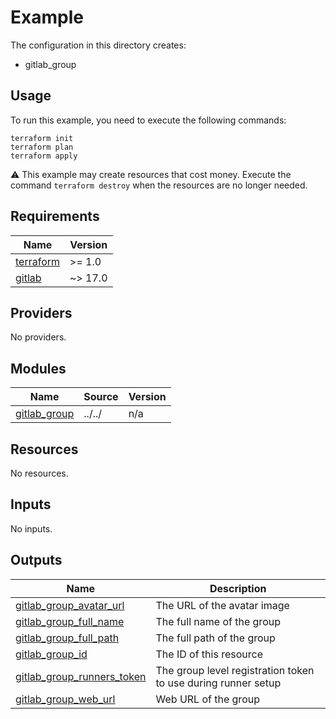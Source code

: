 # Example

The configuration in this directory creates:

* gitlab_group

## Usage

To run this example, you need to execute the following commands:

```shell
terraform init
terraform plan
terraform apply
```

:warning: This example may create resources that cost money. Execute the
command `terraform destroy` when the resources are no longer needed.

<!-- BEGIN_TF_DOCS -->
## Requirements

| Name | Version |
|------|---------|
| <a name="requirement_terraform"></a> [terraform](#requirement\_terraform) | >= 1.0 |
| <a name="requirement_gitlab"></a> [gitlab](#requirement\_gitlab) | ~> 17.0 |

## Providers

No providers.

## Modules

| Name | Source | Version |
|------|--------|---------|
| <a name="module_gitlab_group"></a> [gitlab\_group](#module\_gitlab\_group) | ../../ | n/a |

## Resources

No resources.

## Inputs

No inputs.

## Outputs

| Name | Description |
|------|-------------|
| <a name="output_gitlab_group_avatar_url"></a> [gitlab\_group\_avatar\_url](#output\_gitlab\_group\_avatar\_url) | The URL of the avatar image |
| <a name="output_gitlab_group_full_name"></a> [gitlab\_group\_full\_name](#output\_gitlab\_group\_full\_name) | The full name of the group |
| <a name="output_gitlab_group_full_path"></a> [gitlab\_group\_full\_path](#output\_gitlab\_group\_full\_path) | The full path of the group |
| <a name="output_gitlab_group_id"></a> [gitlab\_group\_id](#output\_gitlab\_group\_id) | The ID of this resource |
| <a name="output_gitlab_group_runners_token"></a> [gitlab\_group\_runners\_token](#output\_gitlab\_group\_runners\_token) | The group level registration token to use during runner setup |
| <a name="output_gitlab_group_web_url"></a> [gitlab\_group\_web\_url](#output\_gitlab\_group\_web\_url) | Web URL of the group |
<!-- END_TF_DOCS -->

